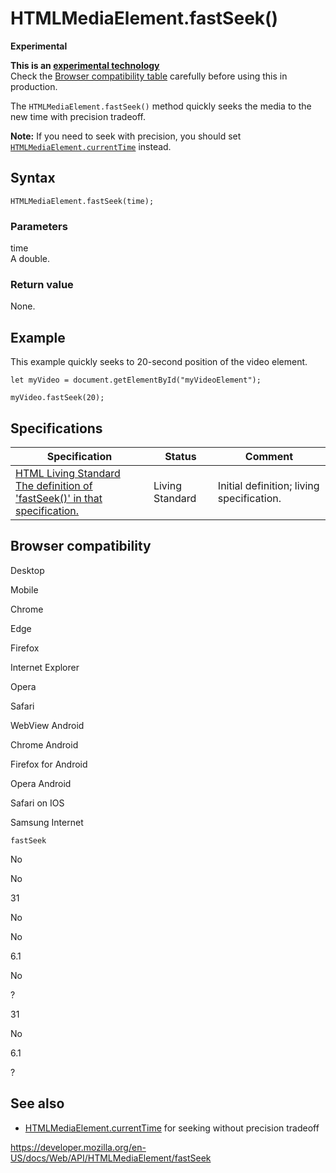 # HTMLMediaElement.fastSeek()

**Experimental**

**This is an [experimental technology](https://developer.mozilla.org/en-US/docs/MDN/Guidelines/Conventions_definitions#experimental)**  
Check the [Browser compatibility table](#browser_compatibility) carefully before using this in production.

The `HTMLMediaElement.fastSeek()` method quickly seeks the media to the new time with precision tradeoff.

**Note:** If you need to seek with precision, you should set [`HTMLMediaElement.currentTime`](currenttime) instead.

## Syntax

    HTMLMediaElement.fastSeek(time);

### Parameters

time  
A double.

### Return value

None.

## Example

This example quickly seeks to 20-second position of the video element.

    let myVideo = document.getElementById("myVideoElement");

    myVideo.fastSeek(20);

## Specifications

<table><thead><tr class="header"><th>Specification</th><th>Status</th><th>Comment</th></tr></thead><tbody><tr class="odd"><td><a href="https://html.spec.whatwg.org/multipage/embedded-content.html#dom-media-fastseek">HTML Living Standard<br />
<span class="small">The definition of 'fastSeek()' in that specification.</span></a></td><td><span class="spec-living">Living Standard</span></td><td>Initial definition; living specification.</td></tr></tbody></table>

## Browser compatibility

Desktop

Mobile

Chrome

Edge

Firefox

Internet Explorer

Opera

Safari

WebView Android

Chrome Android

Firefox for Android

Opera Android

Safari on IOS

Samsung Internet

`fastSeek`

No

No

31

No

No

6.1

No

?

31

No

6.1

?

## See also

- [HTMLMediaElement.currentTime](currenttime) for seeking without precision tradeoff

<a href="https://developer.mozilla.org/en-US/docs/Web/API/HTMLMediaElement/fastSeek" class="_attribution-link">https://developer.mozilla.org/en-US/docs/Web/API/HTMLMediaElement/fastSeek</a>
